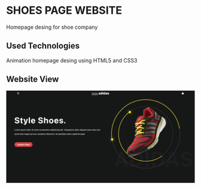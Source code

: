 <h1>SHOES PAGE WEBSITE</h1>

Homepage desing for shoe company

<h2>Used Technologies</h2>

Animation homepage desing using HTML5 and CSS3

<h2>Website View</h2>

<img src="screen.gif">